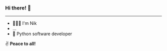 ### Hi there! 👋 
___
- 👨🏻‍💼 I'm Nik  
- ...
- 🐍 Python software developer

✌️ **Peace to all!**

<!---
- 👨🏻‍💼 I'm Nik, former project manager 
- 🔨 Most of the time I worked with 1C projects [![1C Enterprise](https://img.shields.io/badge/-1C%20Enterprise-yellow)](https://1c-dn.com/) 
- 🙁 But I'm tired of it.
- 🤗 And now I'm improving my hard skills
- 📚 Also trying not to forget my soft skills
- 🤝 To contact [![Linkedin Badge](https://img.shields.io/badge/-vavilovnv-blue?style=flat-square&logo=Linkedin&logoColor=white&link=https://www.linkedin.com/in/vavilovnv/)](https://www.linkedin.com/in/vavilovnv/)


![Top Langs](https://github-readme-stats.vercel.app/api/top-langs/?username=vavilovnv&hide=TeX&layout=compact)
-->

